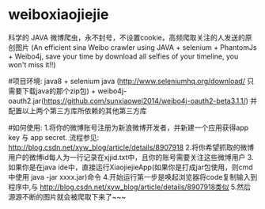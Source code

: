 # weiboxiaojiejie
科学的 JAVA 微博爬虫，永不封号，不设置cookie，高频爬取关注的人发送的原创图片
(An efficient sina Weibo crawler using JAVA + selenium + PhantomJs + Weibo4j, save your time by download all selfies of your timeline, you won't miss it!!)

#项目环境:
  java8 + selenium java (http://www.seleniumhq.org/download/   只需要下载java的那个zip包) + weibo4j-oauth2.jar(https://github.com/sunxiaowei2014/weibo4j-oauth2-beta3.1.1/) 
  并配置以上两个第三方库所依赖的其他第三方库

#如何使用:
  1.将你的微博账号注册为新浪微博开发者，并新建一个应用获得app key 与 app secret. 流程参见: http://blog.csdn.net/xyw_blog/article/details/8907918
  2.将你希望抓取的微博用户的微博id每人为一行记录在xjjid.txt中，且你的账号需要关注这些微博用户
  3.如果你是在java ide中，直接运行XiaojiejieApp(如果你是打成jar包使用，则cmd中使用  java -jar xxxx.jar)命令
  4.开始运行第一步是唤起浏览器将code复制输入到程序中,与 http://blog.csdn.net/xyw_blog/article/details/8907918类似
  5.然后源源不断的图片就会被爬取下来了~~~

